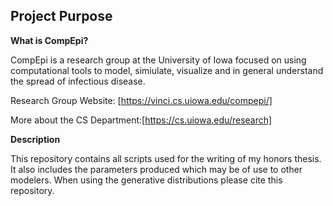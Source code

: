 ## Project Purpose

__What is CompEpi?__

CompEpi is a research group at the University of Iowa focused on using computational tools to model, simiulate, visualize and in general understand the spread of infectious disease. 

Research Group Website: [https://vinci.cs.uiowa.edu/compepi/]

More about the CS Department:[https://cs.uiowa.edu/research]

__Description__

This repository contains all scripts used for the writing of my honors thesis. It also includes the parameters produced which may be of use to other modelers. When using the generative distributions please cite this repository. 




